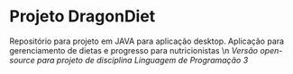 # Projeto DragonDiet
Repositório para projeto em JAVA para aplicação desktop.
Aplicação para gerenciamento de dietas e progresso para nutricionistas \n
*Versão open-source para projeto de disciplina Linguagem de Programação 3*

